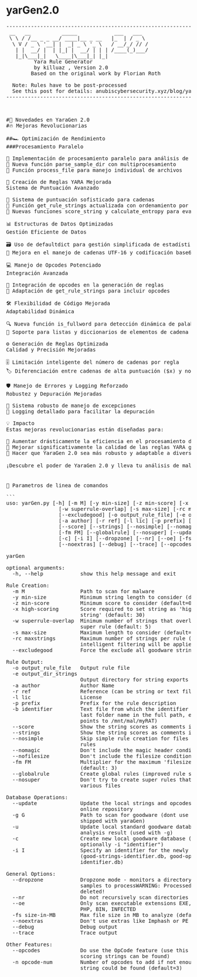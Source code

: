 
# yarGen2.0
<pre>
------------------------------------------------------------------------
 __   __          _____            ___   ___
 \ \ / /__ _ _ __/ ____|__ _ __   |_  | / _ \
  \ V / _ \ '__| |  _| _ \ '_ \   / __/_/ // /
   | |  __/ |  | |_| |  __/ | | | /____(_)___/ 
   |_|\___|_|   \____|\___|_| |_|
         Yara Rule Generator
         by killuaz , Version 2.0
        Based on the original work by Florian Roth

  Note: Rules have to be post-processed
  See this post for details: anubiscybersecurity.xyz/blog/yarGen2.0)
------------------------------------------------------------------------
<pre>


#🚀 Novedades en YaraGen 2.0
#🔥 Mejoras Revolucionarias
 
##🏎️ Optimización de Rendimiento
###Procesamiento Paralelo

🚄 Implementación de procesamiento paralelo para análisis de archivos
🔧 Nueva función parse_sample_dir con multiprocesamiento
🧰 Función process_file para manejo individual de archivos

🎯 Creación de Reglas YARA Mejorada
Sistema de Puntuación Avanzado

🏅 Sistema de puntuación sofisticado para cadenas
🔢 Función get_rule_strings actualizada con ordenamiento por puntuación
🧠 Nuevas funciones score_string y calculate_entropy para evaluación de cadenas

📊 Estructuras de Datos Optimizadas
Gestión Eficiente de Datos

🗃️ Uso de defaultdict para gestión simplificada de estadísticas
🔡 Mejora en el manejo de cadenas UTF-16 y codificación base64

💻 Manejo de Opcodes Potenciado
Integración Avanzada

🔗 Integración de opcodes en la generación de reglas
🔄 Adaptación de get_rule_strings para incluir opcodes

🛠️ Flexibilidad de Código Mejorada
Adaptabilidad Dinámica

🔍 Nueva función is_fullword para detección dinámica de palabras completas
🔀 Soporte para listas y diccionarios de elementos de cadena

⚙️ Generación de Reglas Optimizada
Calidad y Precisión Mejoradas

🎚️ Limitación inteligente del número de cadenas por regla
🏷️ Diferenciación entre cadenas de alta puntuación ($x) y normales ($s)

🛡️ Manejo de Errores y Logging Reforzado
Robustez y Depuración Mejoradas

🚨 Sistema robusto de manejo de excepciones
📝 Logging detallado para facilitar la depuración

💡 Impacto
Estas mejoras revolucionarias están diseñadas para:

🚀 Aumentar drásticamente la eficiencia en el procesamiento de archivos
🎯 Mejorar significativamente la calidad de las reglas YARA generadas
🔧 Hacer que YaraGen 2.0 sea más robusto y adaptable a diversos escenarios

¡Descubre el poder de YaraGen 2.0 y lleva tu análisis de malware al siguiente nivel! 🦠🔍


🔧 Parametros de linea de comandos

```
uso: yarGen.py [-h] [-m M] [-y min-size] [-z min-score] [-x high-scoring]
                 [-w superrule-overlap] [-s max-size] [-rc maxstrings]
                 [--excludegood] [-o output_rule_file] [-e output_dir_strings]
                 [-a author] [-r ref] [-l lic] [-p prefix] [-b identifier]
                 [--score] [--strings] [--nosimple] [--nomagic] [--nofilesize]
                 [-fm FM] [--globalrule] [--nosuper] [--update] [-g G] [-u]
                 [-c] [-i I] [--dropzone] [--nr] [--oe] [-fs size-in-MB]
                 [--noextras] [--debug] [--trace] [--opcodes] [-n opcode-num]

yarGen

optional arguments:
  -h, --help            show this help message and exit

Rule Creation:
  -m M                  Path to scan for malware
  -y min-size           Minimum string length to consider (default=8)
  -z min-score          Minimum score to consider (default=0)
  -x high-scoring       Score required to set string as 'highly specific
                        string' (default: 30)
  -w superrule-overlap  Minimum number of strings that overlap to create a
                        super rule (default: 5)
  -s max-size           Maximum length to consider (default=128)
  -rc maxstrings        Maximum number of strings per rule (default=20,
                        intelligent filtering will be applied)
  --excludegood         Force the exclude all goodware strings

Rule Output:
  -o output_rule_file   Output rule file
  -e output_dir_strings
                        Output directory for string exports
  -a author             Author Name
  -r ref                Reference (can be string or text file)
  -l lic                License
  -p prefix             Prefix for the rule description
  -b identifier         Text file from which the identifier is read (default:
                        last folder name in the full path, e.g. "myRAT" if -m
                        points to /mnt/mal/myRAT)
  --score               Show the string scores as comments in the rules
  --strings             Show the string scores as comments in the rules
  --nosimple            Skip simple rule creation for files included in super
                        rules
  --nomagic             Don't include the magic header condition statement
  --nofilesize          Don't include the filesize condition statement
  -fm FM                Multiplier for the maximum 'filesize' condition value
                        (default: 3)
  --globalrule          Create global rules (improved rule set speed)
  --nosuper             Don't try to create super rules that match against
                        various files

Database Operations:
  --update              Update the local strings and opcodes dbs from the
                        online repository
  -g G                  Path to scan for goodware (dont use the database
                        shipped with yaraGen)
  -u                    Update local standard goodware database with a new
                        analysis result (used with -g)
  -c                    Create new local goodware database (use with -g and
                        optionally -i "identifier")
  -i I                  Specify an identifier for the newly created databases
                        (good-strings-identifier.db, good-opcodes-
                        identifier.db)

General Options:
  --dropzone            Dropzone mode - monitors a directory [-m] for new
                        samples to processWARNING: Processed files will be
                        deleted!
  --nr                  Do not recursively scan directories
  --oe                  Only scan executable extensions EXE, DLL, ASP, JSP,
                        PHP, BIN, INFECTED
  -fs size-in-MB        Max file size in MB to analyze (default=10)
  --noextras            Don't use extras like Imphash or PE header specifics
  --debug               Debug output
  --trace               Trace output

Other Features:
  --opcodes             Do use the OpCode feature (use this if not enough high
                        scoring strings can be found)
  -n opcode-num         Number of opcodes to add if not enough high scoring
                        string could be found (default=3)
